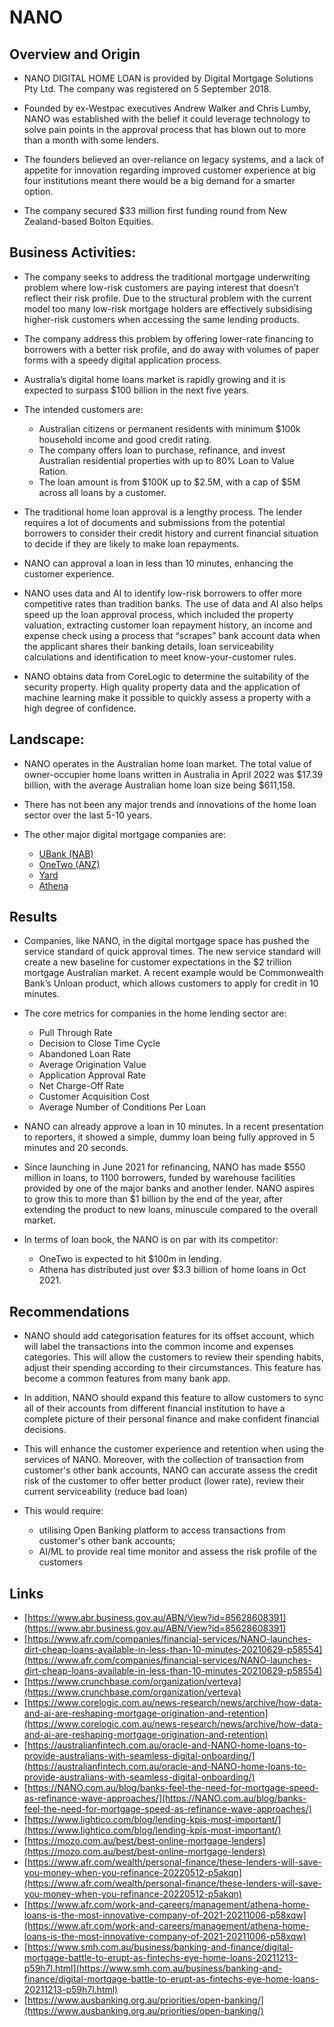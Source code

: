 # NANO

## Overview and Origin

- NANO DIGITAL HOME LOAN is provided by
  Digital Mortgage Solutions Pty Ltd. The company was registered on 5 September 2018.

- Founded by ex-Westpac executives Andrew Walker and Chris Lumby, NANO was established with the belief it could leverage technology to solve pain points in the approval process that has blown out to more than a month with some lenders.

- The founders believed an over-reliance on legacy systems, and a lack of appetite for innovation regarding improved customer experience at big four institutions meant there would be a big demand for a smarter option.

- The company secured $33 million first funding round from New Zealand-based Bolton Equities.

## Business Activities:

- The company seeks to address the traditional mortgage underwriting problem where low-risk customers are paying interest that doesn’t reflect their risk profile. Due to the structural problem with the current model too many low-risk mortgage holders are effectively subsidising higher-risk customers when accessing the same lending products.

- The company address this problem by offering lower-rate financing to borrowers with a better risk profile, and do away with volumes of paper forms with a speedy digital application process.

- Australia’s digital home loans market is rapidly growing and it is expected to surpass $100 billion in the next five years.

- The intended customers are:

  - Australian citizens or permanent residents with minimum $100k household income and good credit rating.
  - The company offers loan to purchase, refinance, and invest Australian residential properties with up to 80% Loan to Value Ration.
  - The loan amount is from $100K up to $2.5M, with a cap of $5M across all loans by a customer.

- The traditional home loan approval is a lengthy process. The lender requires a lot of documents and submissions from the potential borrowers to consider their credit history and current financial situation to decide if they are likely to make loan repayments.

- NANO can approval a loan in less than 10 minutes, enhancing the customer experience.

- NANO uses data and AI to identify low-risk borrowers to offer more competitive rates than tradition banks. The use of data and AI also helps speed up the loan approval process, which included the property valuation, extracting customer loan repayment history, an income and expense check using a process that “scrapes” bank account data when the applicant shares their banking details, loan serviceability calculations and identification to meet know-your-customer rules.

- NANO obtains data from CoreLogic to determine the suitability of the security property. High quality property data and the application of machine learning make it possible to quickly assess a property with a high degree of confidence.

## Landscape:

- NANO operates in the Australian home loan market. The total value of owner-occupier home loans written in Australia in April 2022 was $17.39 billion, with the average Australian home loan size being $611,158.

- There has not been any major trends and innovations of the home loan sector over the last 5-10 years.

- The other major digital mortgage companies are:
  - [UBank (NAB)](https://www.ubank.com.au/)
  - [OneTwo (ANZ)](https://www.onetwo.com.au/index.html)
  - [Yard](https://www.yard.com.au/)
  - [Athena](https://www.athena.com.au/)

## Results

- Companies, like NANO, in the digital mortgage space has pushed the service standard of quick approval times. The new service standard will create a new baseline for customer expectations in the $2 trillion mortgage Australian market. A recent example would be Commonwealth Bank’s Unloan product, which allows customers to apply for credit in 10 minutes.

- The core metrics for companies in the home lending sector are:

  - Pull Through Rate
  - Decision to Close Time Cycle
  - Abandoned Loan Rate
  - Average Origination Value
  - Application Approval Rate
  - Net Charge-Off Rate
  - Customer Acquisition Cost
  - Average Number of Conditions Per Loan

- NANO can already approve a loan in 10 minutes. In a recent presentation to reporters, it showed a simple, dummy loan being fully approved in 5 minutes and 20 seconds.

- Since launching in June 2021 for refinancing, NANO has made $550 million in loans, to 1100 borrowers, funded by warehouse facilities provided by one of the major banks and another lender. NANO aspires to grow this to more than $1 billion by the end of the year, after extending the product to new loans, minuscule compared to the overall market.

- In terms of loan book, the NANO is on par with its competitor:
  - OneTwo is expected to hit $100m in lending.
  - Athena has distributed just over $3.3 billion of home loans in Oct 2021.

## Recommendations

- NANO should add categorisation features for its offset account, which will label the transactions into the common income and expenses categories. This will allow the customers to review their spending habits, adjust their spending according to their circumstances. This feature has become a common features from many bank app.

- In addition, NANO should expand this feature to allow customers to sync all of their accounts from different financial institution to have a complete picture of their personal finance and make confident financial decisions.

- This will enhance the customer experience and retention when using the services of NANO. Moreover, with the collection of transaction from customer's other bank accounts, NANO can accurate assess the credit risk of the customer to offer better product (lower rate), review their current serviceability (reduce bad loan)

- This would require:

  - utilising Open Banking platform to access transactions from customer's other bank accounts;
  - AI/ML to provide real time monitor and assess the risk profile of the customers

## Links

- [https://www.abr.business.gov.au/ABN/View?id=85628608391](https://www.abr.business.gov.au/ABN/View?id=85628608391)
- [https://www.afr.com/companies/financial-services/NANO-launches-dirt-cheap-loans-available-in-less-than-10-minutes-20210629-p58554](https://www.afr.com/companies/financial-services/NANO-launches-dirt-cheap-loans-available-in-less-than-10-minutes-20210629-p58554)
- [https://www.crunchbase.com/organization/verteva](https://www.crunchbase.com/organization/verteva)
- [https://www.corelogic.com.au/news-research/news/archive/how-data-and-ai-are-reshaping-mortgage-origination-and-retention](https://www.corelogic.com.au/news-research/news/archive/how-data-and-ai-are-reshaping-mortgage-origination-and-retention)
- [https://australianfintech.com.au/oracle-and-NANO-home-loans-to-provide-australians-with-seamless-digital-onboarding/](https://australianfintech.com.au/oracle-and-NANO-home-loans-to-provide-australians-with-seamless-digital-onboarding/)
- [https://NANO.com.au/blog/banks-feel-the-need-for-mortgage-speed-as-refinance-wave-approaches/](https://NANO.com.au/blog/banks-feel-the-need-for-mortgage-speed-as-refinance-wave-approaches/)
- [https://www.lightico.com/blog/lending-kpis-most-important/](https://www.lightico.com/blog/lending-kpis-most-important/)
- [https://mozo.com.au/best/best-online-mortgage-lenders](https://mozo.com.au/best/best-online-mortgage-lenders)
- [https://www.afr.com/wealth/personal-finance/these-lenders-will-save-you-money-when-you-refinance-20220512-p5akqn](https://www.afr.com/wealth/personal-finance/these-lenders-will-save-you-money-when-you-refinance-20220512-p5akqn)
- [https://www.afr.com/work-and-careers/management/athena-home-loans-is-the-most-innovative-company-of-2021-20211006-p58xqw](https://www.afr.com/work-and-careers/management/athena-home-loans-is-the-most-innovative-company-of-2021-20211006-p58xqw)
- [https://www.smh.com.au/business/banking-and-finance/digital-mortgage-battle-to-erupt-as-fintechs-eye-home-loans-20211213-p59h7l.html](https://www.smh.com.au/business/banking-and-finance/digital-mortgage-battle-to-erupt-as-fintechs-eye-home-loans-20211213-p59h7l.html)
- [https://www.ausbanking.org.au/priorities/open-banking/](https://www.ausbanking.org.au/priorities/open-banking/)
